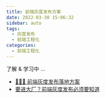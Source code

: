 ```yaml
---
title: 前端灰度发布方案
date: 2022-03-30 15:06:32
sidebar: auto
tags:
  - 灰度发布
  - 前端工程化
categories:
  - 前端工程化
---
```


了解 & 学习中 ...

- [🚀🚀🚀 前端灰度发布落地方案](https://juejin.cn/post/7010751591087079460)
- [要进大厂？前端灰度发布必须要知道](https://juejin.cn/post/6844903969110622222)
